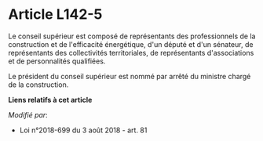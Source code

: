 # Article L142-5

Le conseil supérieur est composé de représentants des professionnels de la construction et de l'efficacité énergétique, d'un
député et d'un sénateur, de représentants des collectivités territoriales, de représentants d'associations et de
personnalités qualifiées. 

Le président du conseil supérieur est nommé par arrêté du ministre chargé de la construction.

**Liens relatifs à cet article**

_Modifié par_:

  - Loi n°2018-699 du 3 août 2018 - art. 81

